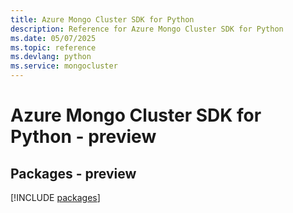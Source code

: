 ```yaml
---
title: Azure Mongo Cluster SDK for Python
description: Reference for Azure Mongo Cluster SDK for Python
ms.date: 05/07/2025
ms.topic: reference
ms.devlang: python
ms.service: mongocluster
---
```

# Azure Mongo Cluster SDK for Python - preview
## Packages - preview
[!INCLUDE [packages](mongo-cluster-index.md)]